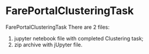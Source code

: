 # FarePortalClusteringTask
FarePortalClusteringTask
There are 2 files:
1. jupyter netebook file with completed Clustering task;
2. zip archive with jUpyter file.
